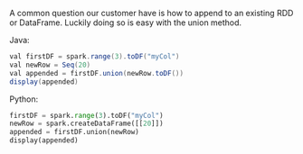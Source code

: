 A common question our customer have is how to append to an existing RDD or DataFrame. Luckily doing so is easy with the union method.

Java:

```java
val firstDF = spark.range(3).toDF("myCol")
val newRow = Seq(20)
val appended = firstDF.union(newRow.toDF())
display(appended)
```

Python:
```python
firstDF = spark.range(3).toDF("myCol")
newRow = spark.createDataFrame([[20]])
appended = firstDF.union(newRow)
display(appended)
```
